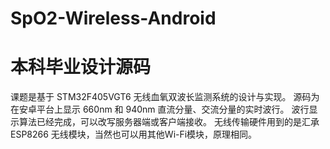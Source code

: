 # SpO2-Wireless-Android

# 本科毕业设计源码
课题是基于 STM32F405VGT6 无线血氧双波长监测系统的设计与实现。
源码为在安卓平台上显示 660nm 和 940nm 直流分量、交流分量的实时波行。
波行显示算法已经完成，可以改写服务器端或客户端接收。
无线传输硬件用到的是汇承 ESP8266 无线模块，当然也可以用其他Wi-Fi模块，原理相同。

